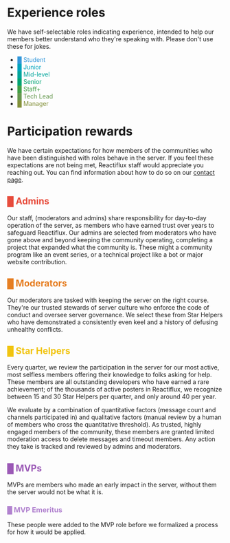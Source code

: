 # Experience roles

We have self-selectable roles indicating experience, intended to help our members better understand who they're speaking with. Please don't use these for jokes.

- <span style="color: #3498db">█ Student</span>
- <span style="color: #00a4be">█ Junior</span>
- <span style="color: #00a69c">█ Mid-level</span>
- <span style="color: #00a473">█ Senior</span>
- <span style="color: #43a047">█ Staff+</span>
- <span style="color: #689a51">█ Tech Lead</span>
- <span style="color: #85923c">█ Manager</span>

# Participation rewards

We have certain expectations for how members of the communities who have been distinguished with roles behave in the server. If you feel these expectations are not being met, Reactiflux staff would appreciate you reaching out. You can find information about how to do so on our [contact page](/contact).

## <span style="color: #e74c3c">█ Admins</span>

Our staff, (moderators and admins) share responsibility for day-to-day operation of the server, as members who have earned trust over years to safeguard Reactiflux. Our admins are selected from moderators who have gone above and beyond keeping the community operating, completing a project that expanded what the community is. These might a community program like an event series, or a technical project like a bot or major website contribution.

## <span style="color: #e67e22">█ Moderators</span>

Our moderators are tasked with keeping the server on the right course. They're our trusted stewards of server culture who enforce the code of conduct and oversee server governance. We select these from Star Helpers who have demonstrated a consistently even keel and a history of defusing unhealthy conflicts.

## <span style="color: #f1c40f">█ Star Helpers</span>

Every quarter, we review the participation in the server for our most active, most selfless members offering their knowledge to folks asking for help. These members are all outstanding developers who have earned a rare achievement; of the thousands of active posters in Reactiflux, we recognize between 15 and 30 Star Helpers per quarter, and only around 40 per year.

We evaluate by a combination of quantitative factors (message count and channels participated in) and qualitative factors (manual review by a human of members who cross the quantitative threshold). As trusted, highly engaged members of the community, these members are granted limited moderation access to delete messages and timeout members. Any action they take is tracked and reviewed by admins and moderators.

## <span style="color: #9b59b6">█ MVPs</span>

MVPs are members who made an early impact in the server, without them the server would not be what it is.

### <span style="color: #b182cf">█ MVP Emeritus</span>

These people were added to the MVP role before we formalized a process for how it would be applied.
